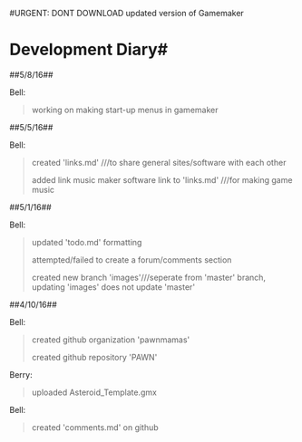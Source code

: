 #URGENT: DONT DOWNLOAD updated version of Gamemaker

# Development Diary#
##5/8/16##

Bell:
> working on making start-up menus in gamemaker
>

##5/5/16##

Bell:
> created 'links.md' ///to share general sites/software with each other
>
> added link music maker software link to 'links.md' ///for making game music

##5/1/16##


Bell:
> updated 'todo.md' formatting
>
> attempted/failed to create a forum/comments section
>
> created new branch 'images'///seperate from 'master' branch, updating 'images' does not update 'master'

##4/10/16##


Bell: 
> created github organization 'pawnmamas'
>
> created github repository 'PAWN'

Berry:
> uploaded Asteroid_Template.gmx


Bell:

> created 'comments.md' on github

